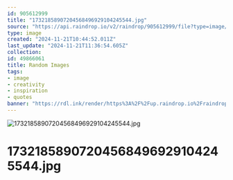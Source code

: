 ```yaml
---
id: 905612999
title: "17321858907204568496929104245544.jpg"
source: "https://api.raindrop.io/v2/raindrop/905612999/file?type=image/jpeg"
type: image
created: "2024-11-21T10:44:52.011Z"
last_update: "2024-11-21T11:36:54.605Z"
collection:
id: 49866061
title: Random Images
tags:
- image
- creativity
- inspiration
- quotes
banner: "https://rdl.ink/render/https%3A%2F%2Fup.raindrop.io%2Fraindrop%2Ffiles%2F905%2F612%2F999%2F17321858907204568496929104245544.jpg"
---
```


![17321858907204568496929104245544.jpg](https://rdl.ink/render/https%3A%2F%2Fup.raindrop.io%2Fraindrop%2Ffiles%2F905%2F612%2F999%2F17321858907204568496929104245544.jpg)

# 17321858907204568496929104245544.jpg

